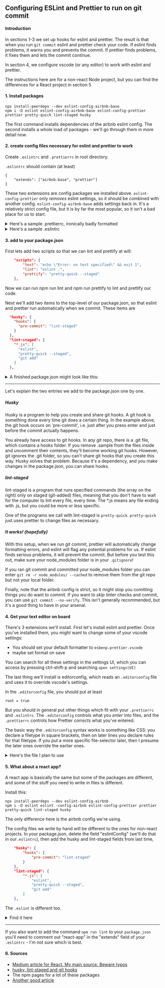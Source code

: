 ## Configuring ESLint and Prettier to run on git commit


#### Introduction

In sections 1-3 we set up hooks for eslint and prettier. The result is that when you run `git commit` eslint and prettier check your code. If eslint finds problems, it warns you and prevents the commit. If prettier finds problems, it fixes them and lets the commit continue.

In section 4, we configure vscode (or any editor) to work with eslint and prettier.

The instructions here are for a non-react Node project, but you can find the differences for a React project in section 5


#### 1. Install packages
```
npx install-peerdeps --dev eslint-config-airbnb-base
npm i -D eslint eslint-config-airbnb-base eslint-config-prettier prettier pretty-quick lint-staged husky
```

The first command installs dependencies of the airbnb eslint config. The second installs a whole load of packages - we'll go through them in more detail now. 

#### 2. create config files necessary for eslint and prettier to work
Create ``.eslintrc`` and `.prettierrc` in root directory.

`.eslintrc` should contain (at least)

```
{
    "extends": ["airbnb-base", "prettier"]
}
```

These two extensions are config packages we installed above. `eslint-config-prettier` only _removes_ eslint settings, so it should be combined with another config. `eslint-config-airbnb-base` adds settings back in. It's a relatively strict config file, but it is by far the most popular, so it isn't a bad place for us to start. 

<details>
<summary>Here's a sample .prettierrc, ironically badly formatted</summary>

```json
{
    "printWidth": 80,
    "trailingComma": "all",
	"tabWidth": 4,
	"tabs": true,
    "semi": true,
	"singleQuote": true,
	"quoteProps": "consistent",
	"endOfLine": "lf"
   }

```
</details>

<details>
<summary>Here's a sample .eslintrc</summary>

```jsonld
{
	"extends": ["airbnb-base", "prettier"],
	"rules": {
		"prefer-promise-reject-errors": "off",
		"max-len": ["error", {"code": 80, "ignoreComments": true, "ignoreUrls": true}]
	}
}
    
```

</details>

#### 3. add to your package.json

First lets add two scripts so that we can lint and prettify at will:

```json
	"scripts": {
		"test": "echo \"Error: no test specified\" && exit 1",
		"lint": "eslint .",
		"prettify": "pretty-quick --staged"
	},
```

Now we can run npm run lint and npm run prettify to lint and prettify our code.

Next we'll add two items to the top-level of our package.json, so that eslint and prettier run automatically when we commit. These items are

```json
  "husky": {
    "hooks": {
      "pre-commit": "lint-staged"
    }
  },
  "lint-staged": {
    "*.js": [
      "eslint",
      "pretty-quick --staged",
      "git add"
    ]
  },
```

<details>
<summary>A finished package.json might look like this:</summary>

```json
{
  "name": "test-devops",
  "version": "1.0.0",
  "description": "",
  "main": "index.js",
  "husky": {
    "hooks": {
      "pre-commit": "lint-staged"
    }
  },
  "lint-staged": {
    "*.js": [
      "eslint",
      "pretty-quick --staged",
      "git add"
    ]
  },
  "dependencies": {},
  "devDependencies": {
    "eslint": "^6.8.0",
    "eslint-config-airbnb-base": "^14.1.0",
    "eslint-config-prettier": "^6.11.0",
    "eslint-plugin-import": "^2.20.2",
    "husky": "^4.2.5",
    "lint-staged": "^10.2.2",
    "prettier": "^2.0.5",
    "pretty-quick": "^2.0.1"
  },
  "scripts": {
    "test": "echo \"Error: no test specified\" && exit 1"
  },
  "keywords": [],
  "author": "",
  "license": "ISC"
}

```
</details>

---
Let's explain the two entries we add to the package.json one by one. 
##### Husky

Husky is a program to help you create and share git hooks. A git hook is something done every time git does a certain thing. In the example above, the git hook occurs on 'pre-commit', i.e. just after you press enter and just before the commit actually happens.

You already have access to git hooks. In any git repo, there is a .git file, which contains a hooks folder. If you remove .sample from the files inside and uncomment their contents, they'll become working git hooks. However, git ignores the .git folder, so you can't share git hooks that you create this way. Husky solves that problem. Because it's a dependency, and you make changes in the package.json, you can share hooks.

##### lint-staged
lint-staged is a program that runs specified commands (the array on the right) only on staged (git-added) files, meaning that you don't have to wait for the computer to lint every file, every time. The \*.js means any file ending with .js, but you could be more or less specific.

One of the programs we call with lint-staged is `pretty-quick`. `pretty-quick` just uses prettier to change files as necessary.


##### It works! (hopefully)
With this setup, when we run git commit, prettier will automatically change formatting errors, and eslint will flag any potential problems for us. If eslint finds serious problems, it will prevent the commit. But before you test this out, make sure your node_modules folder is in your `.gitignore`!

If you ran git commit and committed your node_modules folder you can enter `git rm -r node_modules/ --cached` to remove them from the git repo but not your local folder.

Finally, note that the airbnb config is strict, so it might stop you comitting things you do want to commit.  If you want to _skip_ linter checks and commit, you can use `git commit --no-verify`. This isn't generally recommended, but it's a good thing to have in your arsenal. 


#### 4. Get your text editor on board

There's 3 extensions we'll install. First let's install eslint and prettier. Once you've installed them, you might want to change some of your vscode settings: 
- You should set your default formatter to `esbenp.prettier.vscode`
- maybe set format on save

You can search for all these settings in the settings UI, which you can access by pressing ctrl-shift-p and searching `open settings(UI)`

The last thing we'll install is editorconfig, which reads an `.editorconfig` file and uses it to override vscode's settings. 

In the `.editorconfig` file, you should put at least 

```
root = true
```

But you should in general put other things which fit with your `.prettierrc` and `.eslintrc`. The `.editorconfig` controls what you _enter_ into files, and the `.prettierrc` controls how Prettier _corrects_ what you've entered.

The basic way the `.editorconfig` syntax works is something like CSS: you declare a filetype in square brackets, then on later lines you declare rules for that filetype. If you put a more specific file-selector later, then I presume the later ones override the earlier ones.


<details>
<summary>Here's the file I plan to use</summary>

```
root = true

[*]
charset = utf-8
end_of_line = lf
insert_final_newline = false
indent_size = 4
indent_style = tab
max_line_length = off
trim_trailing_whitespace = true

[*.md]
trim_trailing_whitespace = false

```
</details>

#### 5. What about a react app?

A react app is basically the same but some of the packages are different, and some of the stuff you need to write in files is different. 

Install this:

```
npx install-peerdeps --dev eslint-config-airbnb
npm i -D eslint eslint -config-airbnb eslint-config-prettier prettier pretty-quick lint-staged husky
```

The only difference here is the airbnb config we're using.

The config files we write by hand will be different to the ones for non-react projects. In your package.json, delete the field "eslintConfig" (we'll do that in our`.eslintrc`), then add the husky and lint-staged fields from last time, 

```json
	"husky": {
		"hooks": {
			"pre-commit": "lint-staged"
		}
	},
	"lint-staged": {
		"*.js": [
			"eslint",
			"pretty-quick --staged",
			"git add"
		]
	},
```

The `.eslint` is different too.
<details>
<summary>Find it here</summary>

```json
{
	"extends": [
		"react-app",
		"airbnb",
		"plugin:jsx-a11y/recommended",
		"prettier",
		"prettier/react"
	],
	"rules": {
		"prefer-promise-reject-errors": "off",
		"max-len": [
			"error",
			{ "code": 80, "ignoreComments": true, "ignoreUrls": true }
		],
		"react/jsx-filename-extension": [1, { "extensions": [".js", ".jsx"] }],
		"react/jsx-one-expression-per-line": [0]
	},
	"plugins": ["jsx-a11y"],
	"env": {
		"es6": true,
		"jest": true,
		"browser": true
	}
}


```
</details>

---

If you also want to add the command `npm run lint` to your `package.json` you'll need to comment out "react-app" in the "extends" field of your `.eslintrc` - I'm not sure which is best.

#### 6. Sources
- [Medium article for React. My main source. Beware typos](https://medium.com/dubizzletechblog/setting-up-prettier-and-eslint-for-js-and-react-apps-bbc779d29062)
- [husky, lint-staged and git hooks](https://www.vojtechruzicka.com/githooks-husky/)
- The npm pages for a lot of these packages
- [Another good article](https://medium.com/@pppped/extend-create-react-app-with-airbnbs-eslint-config-prettier-flow-and-react-testing-library-96627e9a9672)